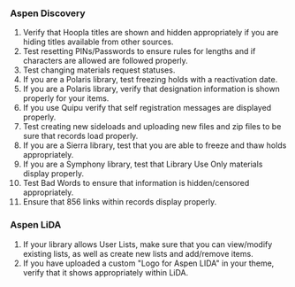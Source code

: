 ### Aspen Discovery
1. Verify that Hoopla titles are shown and hidden appropriately if you are hiding titles available from other sources. 
2. Test resetting PINs/Passwords to ensure rules for lengths and if characters are allowed are followed properly. 
3. Test changing materials request statuses. 
4. If you are a Polaris library, test freezing holds with a reactivation date. 
5. If you are a Polaris library, verify that designation information is shown properly for your items. 
6. If you use Quipu verify that self registration messages are displayed properly. 
7. Test creating new sideloads and uploading new files and zip files to be sure that records load properly. 
8. If you are a Sierra library, test that you are able to freeze and thaw holds appropriately. 
9. If you are a Symphony library, test that Library Use Only materials display properly. 
10. Test Bad Words to ensure that information is hidden/censored appropriately.
11. Ensure that 856 links within records display properly. 

### Aspen LiDA
1. If your library allows User Lists, make sure that you can view/modify existing lists, as well as create new lists and add/remove items.
2. If you have uploaded a custom "Logo for Aspen LIDA" in your theme, verify that it shows appropriately within LiDA.